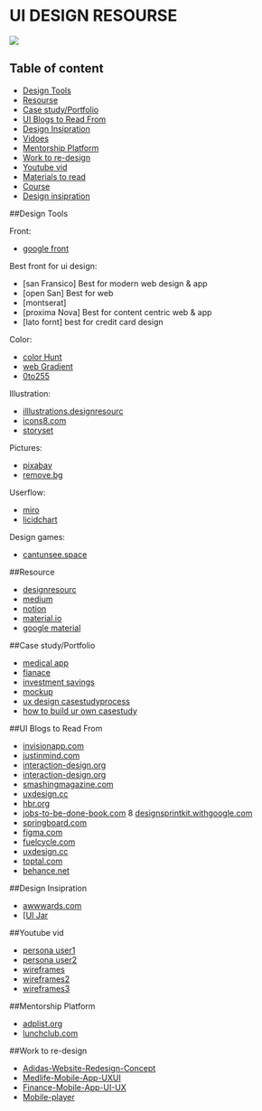# **UI DESIGN RESOURSE**
![](https://res.cloudinary.com/deb3vgvzz/image/upload/v1608724656/UX-design-resources-09_ayno56.jpg)

## Table of content

* [Design Tools](#Design-Tools*)
* [Resourse](#Resourse*) 
* [Case study/Portfolio](#Case-study-/Portfolio)
* [UI Blogs to Read From](#UI-Blogs-to-Read-From)
* [Design Insipration](#Design-Insipration)
* [Vidoes](#Vidoes)
* [Mentorship Platform](#Mentorship-Platform)
* [Work to re-design](#Work-to-re-design)
* [Youtube vid](#Youtube-vid)
* [Materials to read](#Materials-to-read)
* [Course](#Course)
* [Design insipration](#Design-insipration)

##Design Tools

Front:
* [google front](https://fonts.google.com/)

Best front for ui design:
* [san Fransico] Best for modern web design & app
* [open San] Best for web
* [montserat]
* [proxima Nova] Best for content centric web & app
* [lato fornt] best for credit card design

Color:
* [color Hunt](https://colorhunt.co)
* [web Gradient](https://webgradients.com/)
* [0to255](https://www.0to255.com)

Illustration:
* [illlustrations.designresourc](https://illlustrations.co/?ref=designresourc.es/)
* [icons8.com](https://icons8.com/illustrations?ref=designresourc.es/)
* [storyset](https://storyset.com)

Pictures:
* [pixabay](https://pixabay.com/)
* [remove.bg](https://remove.bg)

Userflow:
* [miro](https://miro.com/)
* [licidchart](https://www.lucidchart.com/pages/)

Design games:
* [cantunsee.space](https://cantunsee.space/)


##Resource
* [designresourc](https://www.designresourc.es/)
* [medium](https://medium.com/@calderaricaio/growing-list-of-design-resources-67c72a5d4f56/)
* [notion](https://www.notion.so/Design-Resources-0e19f815785245ac9cf6a50355f2cb10/)
* [material.io](http://material.io)
* [google material](https://drive.google.com/drive/folders/1YkVOIKL3zMxXSnd4Grcc6wOAc366-MGi)

##Case study/Portfolio
* [medical app](https://www.behance.net/gallery/91410737/Medico-Online-Medical-Services-Case-Study/)
* [fianace](https://www.behance.net/gallery/95491533/Money-transfer-A-Better-Way-to-Handle-Your-Money/)
* [investment savings](https://dedamioloketuyi.medium.com/designing-an-application-for-saving-investment-tailored-to-millenials-a-ux-case-study-b83403648932/)
* [mockup](https://www.mockplus.com/blog/post/ux-case-study/)
* [ux design casestudyprocess](https://medium.com/nyc-design/ux-ui-design-process-for-beginner-753952bb2241)
* [how to build ur own casestudy](https://uxdesign.cc/case-study-template-8832941a9d1b)

##UI Blogs to Read From
* [invisionapp.com](https://www.invisionapp.com/inside-design/how-to-wireframe/)
* [justinmind.com](https://www.justinmind.com/blog/low-fidelity-vs-high-fidelity-wireframing-is-paper-dead/)
* [interaction-design.org](https://www.interaction-design.org/literature/topics)
* [interaction-design.org](https://www.interaction-design.org/literature/article/key-question-in-user-experience-design-usability-vs-desirability)
* [smashingmagazine.com](https://www.smashingmagazine.com/2014/08/a-closer-look-at-personas-part-1/)
* [uxdesign.cc](https://uxdesign.cc/how-to-know-your-users-needs-2d24fb92a01e)
* [hbr.org](https://hbr.org/2016/09/know-your-customers-jobs-to-be-done)
* [jobs-to-be-done-book.com](https://jobs-to-be-done-book.com/)
8 [designsprintkit.withgoogle.com](https://designsprintkit.withgoogle.com/resources/reading-list)
* [springboard.com](https://www.springboard.com/blog/ux-design-principles/)
* [figma.com](https://www.figma.com/resources/guides-and-best-practices/)
* [fuelcycle.com](https://fuelcycle.com/blog/user-research-questions/)
* [uxdesign.cc](https://uxdesign.cc/organizing-ux-research-with-google-forms-and-sheets-b375411c664c)
* [toptal.com](https://www.toptal.com/designers/data-visualization/dashboard-design-best-practices)
* [behance.net](https://www.behance.net/gallery/101128847/Application-for-easy-creation-educational-materials)

##Design Insipration
* [awwwards.com](https://www.awwwards.com/)
* [[UI Jar](https://uijar.com/)

##Youtube vid
* [persona user1](https://www.youtube.com/watch?v=QwF9a56WFWA&feature=emb_rel_pause)
* [persona user2](https://www.youtube.com/watch?v=u44pBnAn7cM)
* [wireframes](https://www.youtube.com/watch?v=ykHClgOUUj8&feature=emb_rel_pause)
* [wireframes2](https://www.youtube.com/watch?v=UXOLJy0E7Pg&feature=emb_rel_pause)
* [wireframes3](https://www.youtube.com/watch?v=auQCdrRfYas&feature=emb_rel_end)

##Mentorship Platform
* [adplist.org](https://adplist.org/mentors)
* [lunchclub.com](https://lunchclub.com/weekly?token=d1e350a7172ba2dc67f171ac&email_ref=34)

##Work to re-design
* [Adidas-Website-Redesign-Concept](https://www.behance.net/gallery/107594361/Adidas-Website-Redesign-Concept?tracking_source=search_projects_recommended%7Ce%20commerce%20web%20design%20shoes)
* [Medlife-Mobile-App-UXUI](https://www.behance.net/gallery/101332961/Medlife-Mobile-App-UXUI?tracking_source=search_projects_recommended%7Cmobile)
* [Finance-Mobile-App-UI-UX](https://www.behance.net/gallery/69579243/Finance-Mobile-App-UI-UX?tracking_source=search_projects_recommended%7Cmobile)
* [Mobile-player](https://www.behance.net/gallery/100893227/Mobile-player?tracking_source=search_projects_recommended%7Cmobile)
























